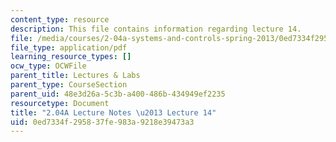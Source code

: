 ```yaml
---
content_type: resource
description: This file contains information regarding lecture 14.
file: /media/courses/2-04a-systems-and-controls-spring-2013/0ed7334f295837fe983a9218e39473a3_MIT2_04AS13_Lecture14.pdf
file_type: application/pdf
learning_resource_types: []
ocw_type: OCWFile
parent_title: Lectures & Labs
parent_type: CourseSection
parent_uid: 48e3d26a-5c3b-a400-486b-434949ef2235
resourcetype: Document
title: "2.04A Lecture Notes \u2013 Lecture 14"
uid: 0ed7334f-2958-37fe-983a-9218e39473a3
---
```

